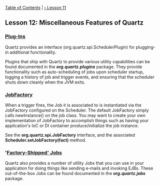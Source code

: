 
<div class="secNavPanel">
          <a href="./index.md" title="Go to Tutorial Table of Contents">Table of Contents</a> |
          <a href="./tutorial-lesson-11.md">&lsaquo;&nbsp;Lesson 11</a>
</div>

## Lesson 12: Miscellaneous Features of Quartz

### [Plug-Ins](#TutorialLesson12-PlugIns)

Quartz provides an interface (org.quartz.spi.SchedulerPlugin) for plugging-in additional functionality.

Plugins that ship with Quartz to provide various utility capabilities can be found documented in the ***org.quartz.plugins***
package. They provide functionality such as auto-scheduling of jobs upon scheduler startup, logging a history of job and
trigger events, and ensuring that the scheduler shuts down cleanly when the JVM exits.


### [JobFactory](#TutorialLesson12-JobFactory)

When a trigger fires, the Job it is associated to is instantiated via the JobFactory configured on the Scheduler.
The default JobFactory simply calls newInstance() on the job class. You may want to create your own implementation of
JobFactory to accomplish things such as having your application's IoC or DI container produce/initialize the job
instance.

See the **org.quartz.spi.JobFactory** interface, and the associated **Scheduler.setJobFactory(fact)**
method.


### '[Factory-Shipped' Jobs](#TutorialLesson12-FactoryShippedJobs)

Quartz also provides a number of utility Jobs that you can use in your application for doing things like sending
e-mails and invoking EJBs. These out-of-the-box Jobs can be found documented in the ***org.quartz.jobs***
package.
